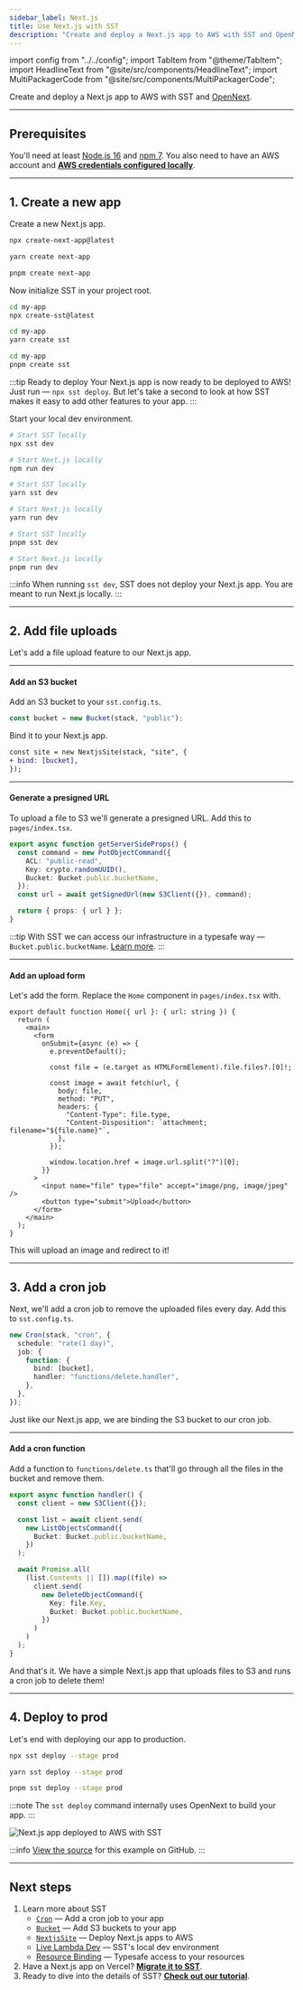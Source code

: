 ```yaml
---
sidebar_label: Next.js
title: Use Next.js with SST
description: "Create and deploy a Next.js app to AWS with SST and OpenNext."
---
```


import config from "../../config";
import TabItem from "@theme/TabItem";
import HeadlineText from "@site/src/components/HeadlineText";
import MultiPackagerCode from "@site/src/components/MultiPackagerCode";

<HeadlineText>

Create and deploy a Next.js app to AWS with SST and [OpenNext](https://open-next.js.org).

</HeadlineText>

---

## Prerequisites

You'll need at least [Node.js 16](https://nodejs.org/) and [npm 7](https://www.npmjs.com/). You also need to have an AWS account and [**AWS credentials configured locally**](advanced/iam-credentials.md#loading-from-a-file).

---

## 1. Create a new app

Create a new Next.js app.

<MultiPackagerCode>
<TabItem value="npm">

```bash
npx create-next-app@latest
```

</TabItem>
<TabItem value="yarn">

```bash
yarn create next-app
```

</TabItem>
<TabItem value="pnpm">

```bash
pnpm create next-app
```

</TabItem>
</MultiPackagerCode>

Now initialize SST in your project root.

<MultiPackagerCode>
<TabItem value="npm">

```bash
cd my-app
npx create-sst@latest
```

</TabItem>
<TabItem value="yarn">

```bash
cd my-app
yarn create sst
```

</TabItem>
<TabItem value="pnpm">

```bash
cd my-app
pnpm create sst
```

</TabItem>
</MultiPackagerCode>

:::tip Ready to deploy
Your Next.js app is now ready to be deployed to AWS! Just run — `npx sst deploy`. But let's take a second to look at how SST makes it easy to add other features to your app.
:::

Start your local dev environment.

<MultiPackagerCode>
<TabItem value="npm">

```bash
# Start SST locally
npx sst dev

# Start Next.js locally
npm run dev
```

</TabItem>
<TabItem value="yarn">

```bash
# Start SST locally
yarn sst dev

# Start Next.js locally
yarn run dev
```

</TabItem>
<TabItem value="pnpm">

```bash
# Start SST locally
pnpm sst dev

# Start Next.js locally
pnpm run dev
```

</TabItem>
</MultiPackagerCode>

:::info
When running `sst dev`, SST does not deploy your Next.js app. You are meant to run Next.js locally.
:::

---

## 2. Add file uploads

Let's add a file upload feature to our Next.js app.

---

#### Add an S3 bucket

Add an S3 bucket to your `sst.config.ts`.

```ts title="sst.config.ts"
const bucket = new Bucket(stack, "public");
```

Bind it to your Next.js app.

```diff title="sst.config.ts"
const site = new NextjsSite(stack, "site", {
+ bind: [bucket],
});
```

---

#### Generate a presigned URL

To upload a file to S3 we'll generate a presigned URL. Add this to `pages/index.tsx`.

```ts title="pages/index.tsx" {5}
export async function getServerSideProps() {
  const command = new PutObjectCommand({
    ACL: "public-read",
    Key: crypto.randomUUID(),
    Bucket: Bucket.public.bucketName,
  });
  const url = await getSignedUrl(new S3Client({}), command);

  return { props: { url } };
}
```

:::tip
With SST we can access our infrastructure in a typesafe way — `Bucket.public.bucketName`. [Learn more](resource-binding.md).
:::

---

#### Add an upload form

Let's add the form. Replace the `Home` component in `pages/index.tsx` with.

```tsx title="pages/index.tsx"
export default function Home({ url }: { url: string }) {
  return (
    <main>
      <form
        onSubmit={async (e) => {
          e.preventDefault();

          const file = (e.target as HTMLFormElement).file.files?.[0]!;

          const image = await fetch(url, {
            body: file,
            method: "PUT",
            headers: {
              "Content-Type": file.type,
              "Content-Disposition": `attachment; filename="${file.name}"`,
            },
          });

          window.location.href = image.url.split("?")[0];
        }}
      >
        <input name="file" type="file" accept="image/png, image/jpeg" />
        <button type="submit">Upload</button>
      </form>
    </main>
  );
}
```

This will upload an image and redirect to it!

---

## 3. Add a cron job

Next, we'll add a cron job to remove the uploaded files every day. Add this to `sst.config.ts`.

```ts title="sst.config.ts" {5}
new Cron(stack, "cron", {
  schedule: "rate(1 day)",
  job: {
    function: {
      bind: [bucket],
      handler: "functions/delete.handler",
    },
  },
});
```

Just like our Next.js app, we are binding the S3 bucket to our cron job.

---

#### Add a cron function

Add a function to `functions/delete.ts` that'll go through all the files in the bucket and remove them.

```ts title="functions/delete.ts"
export async function handler() {
  const client = new S3Client({});

  const list = await client.send(
    new ListObjectsCommand({
      Bucket: Bucket.public.bucketName,
    })
  );

  await Promise.all(
    (list.Contents || []).map((file) =>
      client.send(
        new DeleteObjectCommand({
          Key: file.Key,
          Bucket: Bucket.public.bucketName,
        })
      )
    )
  );
}
```

And that's it. We have a simple Next.js app that uploads files to S3 and runs a cron job to delete them!

---

## 4. Deploy to prod

Let's end with deploying our app to production.

<MultiPackagerCode>
<TabItem value="npm">

```bash
npx sst deploy --stage prod
```

</TabItem>
<TabItem value="yarn">

```bash
yarn sst deploy --stage prod
```

</TabItem>
<TabItem value="pnpm">

```bash
pnpm sst deploy --stage prod
```

</TabItem>
</MultiPackagerCode>

:::note
The `sst deploy` command internally uses OpenNext to build your app.
:::

![Next.js app deployed to AWS with SST](/img/start/nextjs-app-deployed-to-aws-with-sst.png)

:::info
[View the source](https://github.com/sst/sst/tree/master/examples/quickstart-nextjs) for this example on GitHub.
:::

---

## Next steps

1. Learn more about SST
   - [`Cron`](../constructs/Cron.md) — Add a cron job to your app
   - [`Bucket`](../constructs/Bucket.md) — Add S3 buckets to your app
   - [`NextjsSite`](../constructs/NextjsSite.md) — Deploy Next.js apps to AWS
   - [Live Lambda Dev](../live-lambda-development.md) — SST's local dev environment
   - [Resource Binding](../resource-binding.md) — Typesafe access to your resources
2. Have a Next.js app on Vercel? [**Migrate it to SST**](../migrating/vercel.md).
3. Ready to dive into the details of SST? [**Check out our tutorial**](../learn/index.md).
